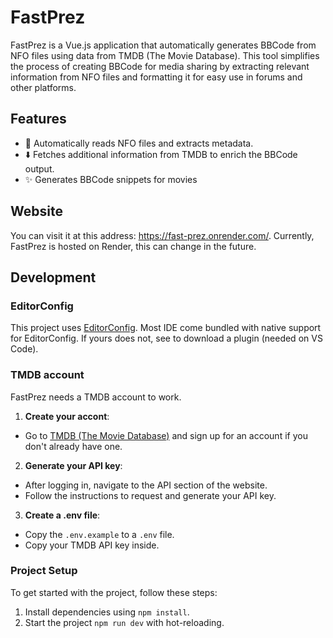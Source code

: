 
# FastPrez

FastPrez is a Vue.js application that automatically generates BBCode from NFO files using data from TMDB (The Movie Database). This tool simplifies the process of creating BBCode for media sharing by extracting relevant information from NFO files and formatting it for easy use in forums and other platforms.

## Features

- 🔎 Automatically reads NFO files and extracts metadata.
- ⬇️ Fetches additional information from TMDB to enrich the BBCode output.
- ✨ Generates BBCode snippets for movies

## Website

You can visit it at this address: https://fast-prez.onrender.com/.
Currently, FastPrez is hosted on Render, this can change in the future.

## Development

### EditorConfig

This project uses [EditorConfig](https://editorconfig.org). Most IDE come bundled with native support for EditorConfig. If yours does not, see to download a plugin (needed on VS Code).

### TMDB account

FastPrez needs a TMDB account to work.

1. **Create your accont**:
  - Go to [TMDB (The Movie Database)](https://www.themoviedb.org/) and sign up for an account if you don't already have one.

2. **Generate your API key**:
  - After logging in, navigate to the API section of the website.
  - Follow the instructions to request and generate your API key.

3. **Create a .env file**:
  - Copy the `.env.example` to a `.env` file.
  - Copy your TMDB API key inside.

### Project Setup

To get started with the project, follow these steps:

1. Install dependencies using `npm install`.
1. Start the project `npm run dev` with hot-reloading.
